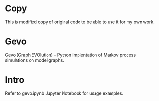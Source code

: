 # Copy
This is modified copy of original code to be able to use it for my own work.

# Gevo
Gevo (Graph EVOlution) - Python implentation of Markov process simulations on model graphs.

# Intro
Refer to gevo.ipynb Jupyter Notebook for usage examples.
